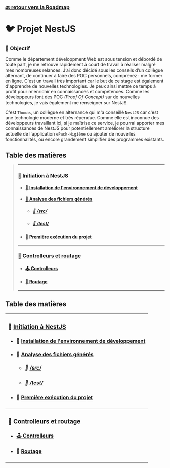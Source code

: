 ### [🔙 retour vers la Roadmap](https://github.com/users/theox33/projects/1)

# :bird: Projet NestJS

### :dart: Objectif

Comme le département développment Web est sous tension et débordé de toute part, je me retrouve rapidement à court de travail à réaliser malgré mes nombreuses relances.
J’ai donc décidé sous les conseils d’un collègue alternant, de continuer à faire des POC personnels, comprenez : me former en ligne.
C'est un travail très important car le but de ce stage est également d'apprendre de nouvelles technologies. Je peux ainsi mettre ce temps à profit pour m'enrichir en connaissances et compétences.
Comme les développeurs font des POC *(Proof Of Concept)* sur de nouvelles technologies, je vais également me renseigner sur NestJS.

C'est `Thomas`, un collègue en alternance qui m'a conseillé `NestJS` car c'est une technologie moderne et très répendue.
Comme elle est inconnue des développeurs travaillant ici, si je maîtrise ce service, je pourrai apporter mes connaissances de NestJS pour potentiellement améliorer la structure actuelle de l'application `ePack-Higiène` ou ajouter de nouvelles fonctionnalités, ou encore grandement simplifier des programmes existants.

## Table des matières
> ___
> ### [🌟 Initiation à NestJS](https://github.com/theox33/Stage-Technique/blob/main/first-nest-app/Initiation.md)
> - #### [🔧 Installation de l'environnement de développement](https://github.com/theox33/Stage-Technique/blob/main/first-nest-app/Initiation.md#installation-de-lenvironnement-de-d%C3%A9veloppement)
> - #### [📂 Analyse des fichiers générés](https://github.com/theox33/Stage-Technique/blob/main/first-nest-app/Initiation.md#analyse-des-fichiers-g%C3%A9n%C3%A9r%C3%A9s)
>   - ##### [📁 /src/](https://github.com/theox33/Stage-Technique/blob/main/first-nest-app/Initiation.md#src)
>   - ##### [🧪 /test/](https://github.com/theox33/Stage-Technique/blob/main/first-nest-app/Initiation.md#test)
> - #### [🚀 Première exécution du projet](https://github.com/theox33/Stage-Technique/blob/main/first-nest-app/Initiation.md#premi%C3%A8re-ex%C3%A9cution-du-projet)
> ___
> ### [🔧 Controlleurs et routage](https://github.com/theox33/Stage-Technique/blob/main/first-nest-app/Controlleurs%20et%20routage.md)
> - #### [:joystick: Controlleurs](https://github.com/theox33/Stage-Technique/blob/main/first-nest-app/Controlleurs%20et%20routage.md#contr&ocirclleurs)
> - #### [:compass: Routage](https://github.com/theox33/Stage-Technique/blob/main/first-nest-app/Controlleurs%20et%20routage.md#routage)
> ___

## Table des matières

| <div align="left"><h3>🌟 <a href="https://github.com/theox33/Stage-Technique/blob/main/first-nest-app/Initiation.md">Initiation à NestJS</a></h3><ul><li><h4>🔧 <a href="https://github.com/theox33/Stage-Technique/blob/main/first-nest-app/Initiation.md#installation-de-lenvironnement-de-d%C3%A9veloppement">Installation de l'environnement de développement</a></h4></li><li><h4>📂 <a href="https://github.com/theox33/Stage-Technique/blob/main/first-nest-app/Initiation.md#analyse-des-fichiers-g%C3%A9n%C3%A9r%C3%A9s">Analyse des fichiers générés</a></h4><ul><li><h5>📁 <a href="https://github.com/theox33/Stage-Technique/blob/main/first-nest-app/Initiation.md#src">/src/</a></h5></li><li><h5>🧪 <a href="https://github.com/theox33/Stage-Technique/blob/main/first-nest-app/Initiation.md#test">/test/</a></h5></li></ul></li><li><h4>🚀 <a href="https://github.com/theox33/Stage-Technique/blob/main/first-nest-app/Initiation.md#premi%C3%A8re-ex%C3%A9cution-du-projet">Première exécution du projet</a></h4></li></ul></div> |
|-----------------------------------------|
| <div align="left"><h3>🔧 <a href="https://github.com/theox33/Stage-Technique/blob/main/first-nest-app/Controlleurs%20et%20routage.md">Controlleurs et routage</a></h3><ul><li><h4> <a href="https://github.com/theox33/Stage-Technique/blob/main/first-nest-app/Controlleurs%20et%20routage.md#contr&ocirclleurs">:joystick: Controlleurs</a></h4></li><li><h4>:compass: <a href="https://github.com/theox33/Stage-Technique/blob/main/first-nest-app/Controlleurs%20et%20routage.md#routage">Routage</a></h4></li>
